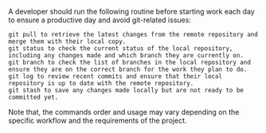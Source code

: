 A developer should run the following routine before starting work each day to ensure a productive day and avoid git-related issues:

    git pull to retrieve the latest changes from the remote repository and merge them with their local copy.
    git status to check the current status of the local repository, including any changes made and which branch they are currently on.
    git branch to check the list of branches in the local repository and ensure they are on the correct branch for the work they plan to do.
    git log to review recent commits and ensure that their local repository is up to date with the remote repository.
    git stash to save any changes made locally but are not ready to be committed yet.

Note that, the commands order and usage may vary depending on the specific workflow and the requirements of the project.
